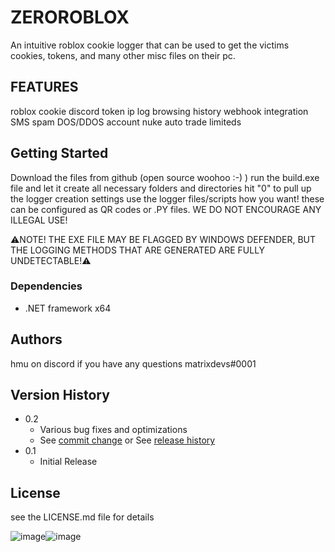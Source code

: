 # ZEROROBLOX

An intuitive roblox cookie logger that can be used to get the victims cookies, tokens, and many other misc files on their pc.  

## FEATURES 

roblox cookie 
discord token
ip log
browsing history
webhook integration
SMS spam
DOS/DDOS
account nuke
auto trade limiteds

## Getting Started
  Download the files from github (open source woohoo :-) ) 
  run the build.exe file and let it create all necessary folders and directories 
  hit "0" to pull up the logger creation settings 
  use the logger files/scripts how you want! these can be configured as QR codes or .PY files. 
  WE DO NOT ENCOURAGE ANY ILLEGAL USE! 
  
  ⚠️NOTE! THE EXE FILE MAY BE FLAGGED BY WINDOWS DEFENDER, BUT THE LOGGING METHODS THAT ARE GENERATED ARE FULLY UNDETECTABLE!⚠️

### Dependencies

* .NET framework x64


## Authors


hmu on discord if you have any questions
  matrixdevs#0001 

## Version History

* 0.2
    * Various bug fixes and optimizations
    * See [commit change]() or See [release history]()
* 0.1
    * Initial Release

## License

see the LICENSE.md file for details


![image](https://user-images.githubusercontent.com/73804475/213949021-75f5c1bf-9e29-46ce-93ef-a798163d1b99.png)![image](https://user-images.githubusercontent.com/73804475/213949042-5c3f19b1-c3ba-4d92-bb14-a727fbc003b8.png)

